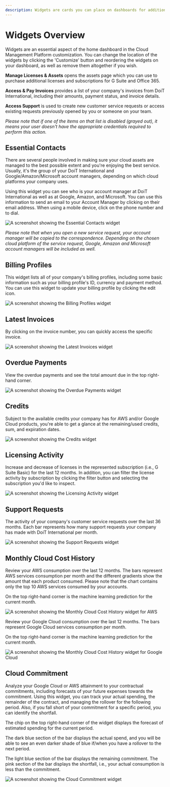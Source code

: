 ```yaml
---
description: Widgets are cards you can place on dashboards for additional functionality
---
```


# Widgets Overview

Widgets are an essential aspect of the home dashboard in the Cloud Management Platform customization. You can change the location of the widgets by clicking the 'Customize' button and reordering the widgets on your dashboard, as well as remove them altogether if you wish.

**Manage Licenses & Assets** opens the assets page which you can use to purchase additional licenses and subscriptions for G Suite and Office 365.

**Access & Pay Invoices** provides a list of your company's invoices from DoiT International, including their amounts, payment status, and invoice details.

**Access Support** is used to create new customer service requests or access existing requests previously opened by you or someone on your team.

_Please note that if one of the items on that list is disabled \(grayed out\), it means your user doesn't have the appropriate credentials required to perform this action._

## Essential Contacts

There are several people involved in making sure your cloud assets are managed to the best possible extent and you're enjoying the best service. Usually, it's the group of your DoiT International and Google/Amazon/Microsoft account managers, depending on which cloud platforms your company uses.

Using this widget you can see who is your account manager at DoiT International as well as at Google, Amazon, and Microsoft. You can use this information to send an email to your Account Manager by clicking on their email address. When using a mobile device, click on the phone number and to dial.

![A screenshot showing the _Essential Contacts_ widget](../.gitbook/assets/extended-team.png)

_Please note that when you open a new service request, your account manager will be copied to the correspondence. Depending on the chosen cloud platform of the service request, Google, Amazon and Microsoft account managers will be included as well._

## Billing Profiles

This widget lists all of your company's billing profiles, including some basic information such as your billing profile's ID, currency and payment method. You can use this widget to update your billing profile by clicking the edit icon.

![A screenshot showing the _Billing Profiles_ widget](../.gitbook/assets/billing-profiles.png)

## Latest Invoices

By clicking on the invoice number, you can quickly access the specific invoice.

![A screenshot showing the _Latest Invoices_ widget](../.gitbook/assets/latest-invoices.png)

## Overdue Payments

View the overdue payments and see the total amount due in the top right-hand corner.

![A screenshot showing the _Overdue Payments_ widget](../.gitbook/assets/overdue-payments.png)

## Credits

Subject to the available credits your company has for AWS and/or Google Cloud products, you're able to get a glance at the remaining/used credits, sum, and expiration dates.

![A screenshot showing the _Credits_ widget](../.gitbook/assets/credits.png)

## Licensing Activity

Increase and decrease of licenses in the represented subscription \(i.e., G Suite Basic\) for the last 12 months. In addition, you can filter the license activity by subscription by clicking the filter button and selecting the subscription you'd like to inspect.

![A screenshot showing the _Licensing Activity_ widget](../.gitbook/assets/license-activity-filter.png)

## Support Requests

The activity of your company's customer service requests over the last 36 months. Each bar represents how many support requests your company has made with DoiT International per month.

![A screenshot showing the _Support Requests_ widget](../.gitbook/assets/support-requests.png)

## Monthly Cloud Cost History

Review your AWS consumption over the last 12 months. The bars represent AWS services consumption per month and the different gradients show the amount that each product consumed. Please note that the chart contains only the top 10 AWS services consumed by your accounts.

On the top right-hand corner is the machine learning prediction for the current month.

![A screenshot showing the _Monthly Cloud Cost History_ widget for AWS](../.gitbook/assets/aws.png)

Review your Google Cloud consumption over the last 12 months. The bars represent Google Cloud services consumption per month.

On the top right-hand corner is the machine learning prediction for the current month.

![A screenshot showing the _Monthly Cloud Cost History_ widget for Google Cloud](../.gitbook/assets/google-cloud.png)

## Cloud Commitment

Analyze your Google Cloud or AWS attainment to your contractual commitments, including forecasts of your future expenses towards the commitment. Using this widget, you can track your actual spending, the remainder of the contract, and managing the rollover for the following period. Also, if you fall short of your commitment for a specific period, you can identify the shortfall.

The chip on the top right-hand corner of the widget displays the forecast of estimated spending for the current period.

The dark blue section of the bar displays the actual spend, and you will be able to see an even darker shade of blue if/when you have a rollover to the next period.

The light blue section of the bar displays the remaining commitment. The pink section of the bar displays the shortfall, i.e., your actual consumption is less than the commitment.

![A screenshot showing the _Cloud Commitment_ widget](../.gitbook/assets/cloud-commitments.png)
